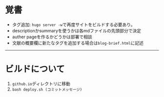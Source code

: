 # 覚書
+ タグ追加: `hugo server -w`で再度サイトをビルドする必要あり。
+ descriptionかsummaryを使うかは各mdファイルの先頭部分で決定
+ auther pageを作るかどうかは部署で相談
+ 文献の概要欄に新たなタグを追加する場合は`blog-brief.html`に記述
-----
# ビルドについて
1. `github.io`ディレクトリに移動
1. `bash deploy.sh (コミットメッセージ)`
